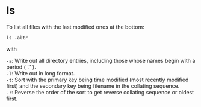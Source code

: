 # ls

To list all files with the last modified ones at the bottom:

```text
ls -altr
```

with

`-a`: Write out all directory entries, including those whose names begin with a period ( '.' ).  
`-l`: Write out in long format.  
`-t`: Sort with the primary key being time modified (most recently modified first) and the secondary key being filename in the collating sequence.  
`-r`: Reverse the order of the sort to get reverse collating sequence or oldest first.
